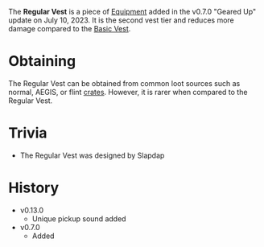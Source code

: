 The **Regular Vest** is a piece of [Equipment](/equipment) added in the v0.7.0 "Geared Up" update on July 10, 2023. It is the second vest tier and reduces more damage compared to the [Basic Vest](/equipment/armor/basic_vest).

# Obtaining

The Regular Vest can be obtained from common loot sources such as normal, AEGIS, or flint [crates](/obstacles/crates). 
However, it is rarer when compared to the Regular Vest.

# Trivia

- The Regular Vest was designed by Slapdap

# History

 - v0.13.0
   - Unique pickup sound added 
 - v0.7.0
   - Added 